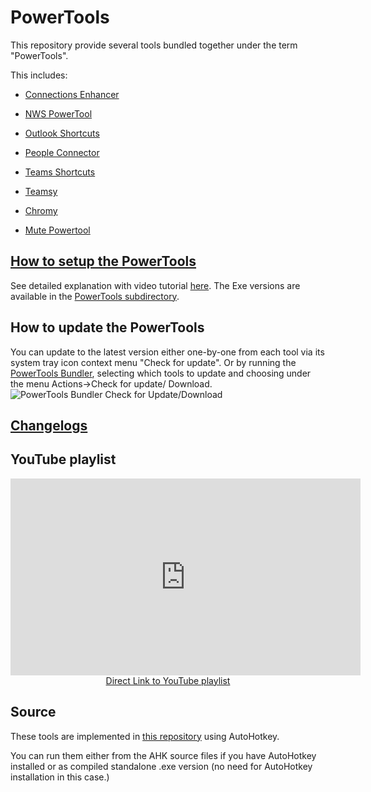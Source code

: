 # PowerTools

This repository provide several tools bundled together under the term "PowerTools".

This includes:
- [Connections Enhancer](Connections-Enhancer)
- [NWS PowerTool](NWS-PowerTool)
- [Outlook Shortcuts](Outlook-Shortcuts)
- [People Connector](People-Connector)
- [Teams Shortcuts](Teams-Shortcuts)
- [Teamsy](Teamsy)

- [Chromy](Chromy)
- [Mute Powertool](Mute-PowerTool)


## [How to setup the PowerTools](PowerTools-Setup)

See detailed explanation with video tutorial [here](PowerTools-Setup).
The Exe versions are available in the [PowerTools subdirectory](https://github.com/tdalon/ahk/tree/master/PowerTools).

## How to update the PowerTools

You can update to the latest version either one-by-one from each tool via its system tray icon context menu "Check for update".
Or by running the [PowerTools Bundler](PowerTools-Bundler), selecting which tools to update and choosing under the menu Actions->Check for update/ Download.
![PowerTools Bundler Check for Update/Download](/img/powertools_bundler_checkforupdate.png)

## [Changelogs](PowerTools-Changelogs)

## YouTube playlist

<div align="center"><iframe width="560" height="315" src="https://www.youtube.com/embed/videoseries?list=PLUSZfg60tAwLhlYPKTdbSo8biyrZM794o" frameborder="0" allow="accelerometer; autoplay; encrypted-media; gyroscope; picture-in-picture" allowfullscreen></iframe><br><a href="https://www.youtube.com/playlist?list=PLUSZfg60tAwLhlYPKTdbSo8biyrZM794o">Direct Link to YouTube playlist</a></div>

## Source

These tools are implemented in [this repository](https://github.com/tdalon/ahk) using AutoHotkey.

You can run them either from the AHK source files if you have AutoHotkey installed or as compiled standalone .exe version (no need for AutoHotkey installation in this case.)
